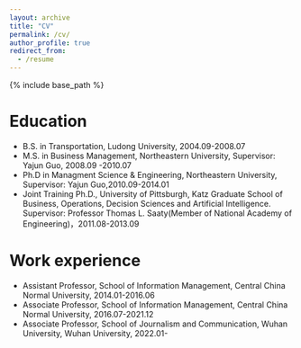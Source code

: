 ```yaml
---
layout: archive
title: "CV"
permalink: /cv/
author_profile: true
redirect_from:
  - /resume
---
```


{% include base_path %}

Education
======
* B.S. in Transportation, Ludong University, 2004.09-2008.07
* M.S. in Business Management, Northeastern University, Supervisor: Yajun Guo, 2008.09 -2010.07
* Ph.D in Managment Science & Engineering, Northeastern University, Supervisor: Yajun Guo,2010.09-2014.01 
* Joint Training Ph.D., University of Pittsburgh, Katz Graduate School of Business, Operations, Decision Sciences and Artificial Intelligence.
Supervisor: Professor Thomas L. Saaty(Member of National Academy of Engineering)，2011.08-2013.09

Work experience
======
* Assistant Professor, School of Information Management, Central China Normal University, 2014.01-2016.06
* Associate Professor, School of Information Management, Central China Normal University, 2016.07-2021.12
* Associate Professor, School of Journalism and Communication, Wuhan University, Wuhan University, 2022.01- 
  



